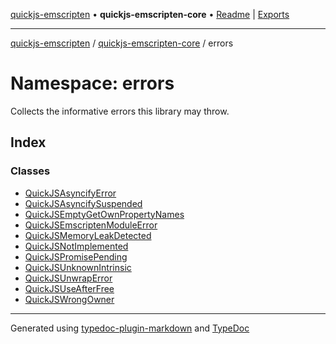 [quickjs-emscripten](../../../packages.md) • **quickjs-emscripten-core** • [Readme](../../README.md) \| [Exports](../../exports.md)

***

[quickjs-emscripten](../../../packages.md) / [quickjs-emscripten-core](../../exports.md) / errors

# Namespace: errors

Collects the informative errors this library may throw.

## Index

### Classes

- [QuickJSAsyncifyError](classes/QuickJSAsyncifyError.md)
- [QuickJSAsyncifySuspended](classes/QuickJSAsyncifySuspended.md)
- [QuickJSEmptyGetOwnPropertyNames](classes/QuickJSEmptyGetOwnPropertyNames.md)
- [QuickJSEmscriptenModuleError](classes/QuickJSEmscriptenModuleError.md)
- [QuickJSMemoryLeakDetected](classes/QuickJSMemoryLeakDetected.md)
- [QuickJSNotImplemented](classes/QuickJSNotImplemented.md)
- [QuickJSPromisePending](classes/QuickJSPromisePending.md)
- [QuickJSUnknownIntrinsic](classes/QuickJSUnknownIntrinsic.md)
- [QuickJSUnwrapError](classes/QuickJSUnwrapError.md)
- [QuickJSUseAfterFree](classes/QuickJSUseAfterFree.md)
- [QuickJSWrongOwner](classes/QuickJSWrongOwner.md)

***

Generated using [typedoc-plugin-markdown](https://www.npmjs.com/package/typedoc-plugin-markdown) and [TypeDoc](https://typedoc.org/)

